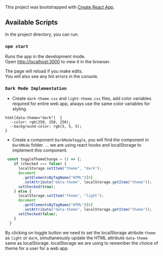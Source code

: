 This project was bootstrapped with [Create React App](https://github.com/facebook/create-react-app).

## Available Scripts

In the project directory, you can run:

### `npm start`

Runs the app in the development mode.<br />
Open [http://localhost:3000](http://localhost:3000) to view it in the browser.

The page will reload if you make edits.<br />
You will also see any lint errors in the console.

### `Dark Mode Implementation`

* Create `dark-theme.css` and `light-theme.css` files, add color variables required for entire web app, always use the same color variables for styling.
```
html[data-theme="dark"]  {
  --color: rgb(250, 250, 250);
  --background-color: rgb(5, 5, 5);
}
```

* Create a component `DarkModeToggle`, you will find the component in `DarkMode` folder.
... we are using react hooks and localStorage to implement this component.
```javascript
 const toggleThemeChange = () => {;
    if (checked === false) {
      localStorage.setItem("theme", "dark");
      document
        .getElementsByTagName("HTML")[0]
        .setAttribute("data-theme", localStorage.getItem("theme"));
      setChecked(true);
    } else {
      localStorage.setItem("theme", "light");
      document
        .getElementsByTagName("HTML")[0]
        .setAttribute("data-theme", localStorage.getItem("theme"));
      setChecked(false);
    }
  }
```
By clicking on toggle button we need to set the localStorage atribute `theme` as `light` or `dark`, simultaneously update the HTML attribute `data-theme` same as localStorage.
localStorage we are using to remember the choice of theme for a user for a web app.

